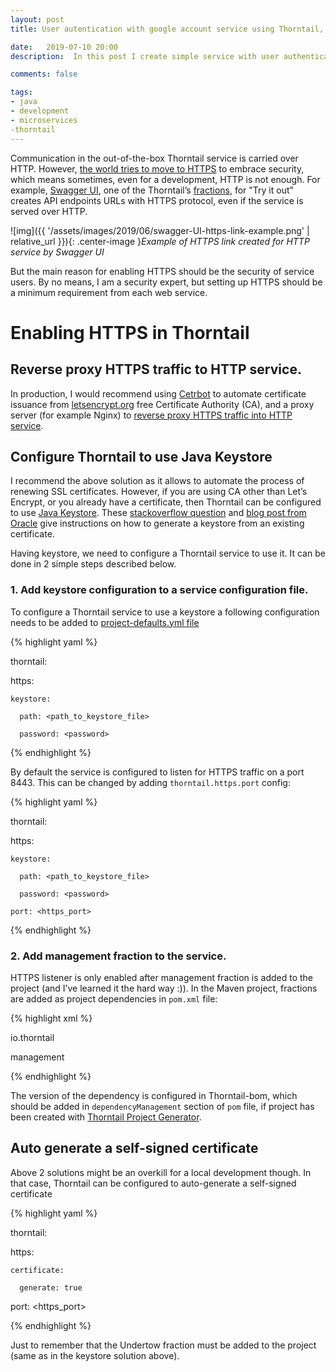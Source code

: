```yaml
---
layout: post
title: User autentication with google account service using Thorntail, Vaadin, and Auth0

date:   2019-07-10 20:00
description:  In this post I create simple service with user authentication. This will be build with thorntail using Vaadiin to create UI and Auth0 service for user authenticate users with their google account.

comments: false

tags:
- java
- development
- microservices
-thorntail
---
```


Communication in the out-of-the-box Thorntail service is carried over HTTP. However, [the world tries to move to HTTPS](https://developers.google.com/web/fundamentals/security/encrypt-in-transit/why-https) to embrace security, which means sometimes, even for a development, HTTP is not enough. For example, [Swagger UI](https://swagger.io/tools/swagger-ui/), one of the Thorntail’s [fractions](https://docs.thorntail.io/2.4.0.Final/#fractions_thorntail), for "Try it out" creates API endpoints URLs with HTTPS protocol, even if the service is served over HTTP.

![img]({{ '/assets/images/2019/06/swagger-UI-https-link-example.png' | relative_url }}){: .center-image }*Example of HTTPS link created for HTTP service by Swagger UI*

But the main reason for enabling HTTPS should be the security of service users. By no means, I am a security expert, but setting up HTTPS should be a minimum requirement from each web service.

# Enabling HTTPS in Thorntail

## Reverse proxy HTTPS traffic to HTTP service.

In production, I would recommend using [Cetrbot](https://certbot.eff.org/) to automate certificate issuance from [letsencrypt.org](https://letsencrypt.org/) free Certificate Authority (CA), and a proxy server (for example Nginx) to [reverse proxy HTTPS traffic into HTTP service](https://www.digitalocean.com/community/tutorials/understanding-nginx-http-proxying-load-balancing-buffering-and-caching).

## Configure Thorntail to use Java Keystore

I recommend the above solution as it allows to automate the process of renewing SSL certificates. However, if you are using CA other than Let’s Encrypt, or you already have a certificate, then Thorntail can be configured to use [Java Keystore](https://en.wikipedia.org/wiki/Java_KeyStore). These [stackoverflow question](https://stackoverflow.com/a/8224863/1779488) and [blog post from Oracle](https://blogs.oracle.com/jtc/installing-trusted-certificates-into-a-java-keystore) give instructions on how to generate a keystore from an existing certificate.

Having keystore, we need to configure a Thorntail service to use it. It can be done in 2 simple steps described below.

### 1. Add keystore configuration to a service configuration file.

To configure a Thorntail service to use a keystore a following configuration needs to be added to [project-defaults.yml file](https://docs.thorntail.io/2.4.0.Final/#configuring-a-thorntail-application-using-yaml-files_thorntail)

{% highlight yaml %}

thorntail:

  https:

    keystore:

      path: <path_to_keystore_file>

      password: <password>

{% endhighlight %}

By default the service is configured to listen for HTTPS traffic on a port 8443. This can be changed by adding `thorntail.https.port` config:

{% highlight yaml %}

thorntail:

  https:

    keystore:

      path: <path_to_keystore_file>

      password: <password>

    port: <https_port>

{% endhighlight %}

### 2. Add management fraction to the service.

HTTPS listener is only enabled after management fraction is added to the project (and I’ve learned it the hard way :)). In the Maven project, fractions are added as project dependencies in `pom.xml` file:

{% highlight xml %}

<dependency>

 <groupId>io.thorntail</groupId>

 <artifactId>management</artifactId>

</dependency>

{% endhighlight %}

The version of the dependency is configured in Thorntail-bom, which should be added in `dependencyManagement` section of `pom` file, if project has been created with [Thorntail Project Generator](https://thorntail.io/generator/).

## Auto generate a self-signed certificate

Above 2 solutions might be an overkill for a local development though. In that case, Thorntail can be configured to auto-generate a self-signed certificate

{% highlight yaml %}

thorntail:

  https:

    certificate:

      generate: true

  port: <https_port>

{% endhighlight %}

Just to remember that the Undertow fraction must be added to the project (same as in the keystore solution above).
